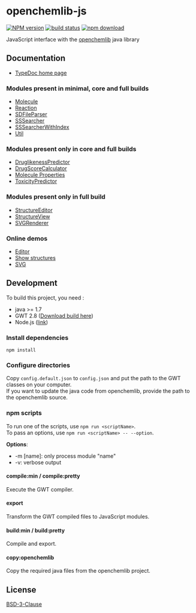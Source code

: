 # openchemlib-js

[![NPM version][npm-image]][npm-url]
[![build status][travis-image]][travis-url]
[![npm download][download-image]][download-url]

JavaScript interface with the [openchemlib](https://github.com/actelion/openchemlib) java library

## Documentation

- [TypeDoc home page](https://cheminfo.github.io/openchemlib-js/docs/modules/_types_d_.html)

### Modules present in minimal, core and full builds

- [Molecule](https://cheminfo.github.io/openchemlib-js/docs/classes/_types_d_.molecule.html)
- [Reaction](https://cheminfo.github.io/openchemlib-js/docs/classes/_types_d_.reaction.html)
- [SDFileParser](https://cheminfo.github.io/openchemlib-js/docs/classes/_types_d_.sdfileparser.html)
- [SSSearcher](https://cheminfo.github.io/openchemlib-js/docs/classes/_types_d_.sssearcher.html)
- [SSSearcherWithIndex](https://cheminfo.github.io/openchemlib-js/docs/classes/_types_d_.sssearcherwithindex.html)
- [Util](https://cheminfo.github.io/openchemlib-js/docs/modules/_types_d_.util.html)

### Modules present only in core and full builds

- [DruglikenessPredictor](https://cheminfo.github.io/openchemlib-js/docs/classes/_types_d_.druglikenesspredictor.html)
- [DrugScoreCalculator](https://cheminfo.github.io/openchemlib-js/docs/modules/_types_d_.drugscorecalculator.html)
- [Molecule Properties](https://cheminfo.github.io/openchemlib-js/docs/classes/_types_d_.moleculeproperties.html)
- [ToxicityPredictor](https://cheminfo.github.io/openchemlib-js/docs/classes/_types_d_.toxicitypredictor.html)

### Modules present only in full build

- [StructureEditor](https://cheminfo.github.io/openchemlib-js/docs/classes/_types_d_.structureeditor.html)
- [StructureView](https://cheminfo.github.io/openchemlib-js/docs/modules/_types_d_.structureview.html)
- [SVGRenderer](https://cheminfo.github.io/openchemlib-js/docs/modules/_types_d_.svgrenderer.html)

### Online demos

- [Editor](https://cheminfo.github.io/openchemlib-js/examples/Editor.html)
- [Show structures](https://cheminfo.github.io/openchemlib-js/examples/ShowStructures.html)
- [SVG](https://cheminfo.github.io/openchemlib-js/examples/SVG.html)

## Development

To build this project, you need :

- java >= 1.7
- GWT 2.8 ([Download build here](http://www.gwtproject.org/download.html))
- Node.js ([link](https://nodejs.org/en/download/current/))

### Install dependencies

`npm install`

### Configure directories

Copy `config.default.json` to `config.json` and put the path to the GWT classes on your computer.  
If you want to update the java code from openchemlib, provide the path to the openchemlib source.

### npm scripts

To run one of the scripts, use `npm run <scriptName>`.  
To pass an options, use `npm run <scriptName> -- --option`.

**Options**:

- -m [name]: only process module "name"
- -v: verbose output

#### compile:min / compile:pretty

Execute the GWT compiler.

#### export

Transform the GWT compiled files to JavaScript modules.

#### build:min / build:pretty

Compile and export.

#### copy:openchemlib

Copy the required java files from the openchemlib project.

## License

[BSD-3-Clause](./LICENSE)

[npm-image]: https://img.shields.io/npm/v/openchemlib.svg?style=flat-square
[npm-url]: https://www.npmjs.com/package/openchemlib
[travis-image]: https://img.shields.io/travis/cheminfo/openchemlib-js/master.svg?style=flat-square
[travis-url]: https://travis-ci.org/cheminfo/openchemlib-js
[download-image]: https://img.shields.io/npm/dm/openchemlib.svg?style=flat-square
[download-url]: https://www.npmjs.com/package/openchemlib
